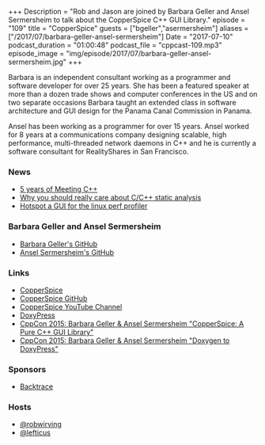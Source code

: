 +++
Description = "Rob and Jason are joined by Barbara Geller and Ansel Sermersheim to talk about the CopperSpice C++ GUI Library."
episode = "109"
title = "CopperSpice"
guests = ["bgeller","asermersheim"]
aliases = ["/2017/07/barbara-geller-ansel-sermersheim"]
Date = "2017-07-10"
podcast_duration = "01:00:48"
podcast_file = "cppcast-109.mp3"
episode_image = "img/episode/2017/07/barbara-geller-ansel-sermersheim.jpg"
+++

Barbara is an independent consultant working as a programmer and software developer for over 25 years. She has been a featured speaker at more than a dozen trade shows and computer conferences in the US and on two separate occasions Barbara taught an extended class in software architecture and GUI design for the Panama Canal Commission in Panama.

Ansel has been working as a programmer for over 15 years. Ansel worked for 8 years at a communications company designing scalable, high performance, multi-threaded network daemons in C++ and he is currently a software consultant for RealityShares in San Francisco.

### News ###

 - [5 years of Meeting C++](http://meetingcpp.com/index.php/br/items/id-5-years-of-meeting-c.html)
 - [Why you should really care about C/C++ static analysis](https://medium.com/@issamvb/why-you-should-really-care-about-c-c-static-analysis-db13f4463b2d)
 - [Hotspot a GUI for the linux perf profiler](https://www.kdab.com/hotspot-gui-linux-perf-profiler/)

### Barbara Geller and Ansel Sermersheim ###

 - [Barbara Geller's GitHub](https://github.com/bgeller)
 - [Ansel Sermersheim's GitHub](https://github.com/agserm)

### Links ###

 - [CopperSpice](http://www.copperspice.com/)
 - [CopperSpice GitHub](https://github.com/copperspice/copperspice)
 - [CopperSpice YouTube Channel](https://www.youtube.com/channel/UC-lNlWEq0kpMcThO-I81ZdQ)
 - [DoxyPress](http://www.copperspice.com/documentation-doxypress.html)
 - [CppCon 2015: Barbara Geller & Ansel Sermersheim "CopperSpice: A Pure C++ GUI Library"](https://www.youtube.com/watch?v=LIiwBNvTllk)
 - [CppCon 2015: Barbara Geller & Ansel Sermersheim "Doxygen to DoxyPress"](https://www.youtube.com/watch?v=hQphBQMwk7s)

### Sponsors ###

- [Backtrace](https://www.backtrace.io/cppcast)

### Hosts ###

- [@robwirving](https://twitter.com/robwirving)
- [@lefticus](https://twitter.com/lefticus)
